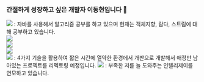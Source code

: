 ### 간절하게 성장하고 싶은 개발자 이동현입니다 🧎

<img src="https://img.shields.io/badge/Java-007396?style=flat&logo=OpenJDK&logoColor=white"/> : 자바를 사용해서 알고리즘 공부를 하고 있으며 현재는 객체지향, 람다, 스트림에 대해 공부하고 있습니다.  
<img src="https://img.shields.io/badge/spring-6DB33F?style=flat&logo=spring&logoColor=white">  
<img src="https://img.shields.io/badge/spring JPA-6DB33F?style=flat&logo=spring&logoColor=white">  
<img src="https://img.shields.io/badge/mariaDB-003545?style=flat&logo=mariaDB&logoColor=white">  
<img src="https://img.shields.io/badge/Thymeleaf-005F0F?style=flat&logo=Thymeleaf&logoColor=white"> : 4가지 기술을 활용하여 짧은 시간에 열약한 환경에서 개판으로 개발해서 애정만 남아있는 프로젝트를 리펙토링 예정입니다.
<img src="https://img.shields.io/badge/IntelliJ-000000?style=flat&logo=intellijidea&logoColor=white"> : 부족한 저를 늘 도와주는 인텔리제이를 연모하고 있습니다.
